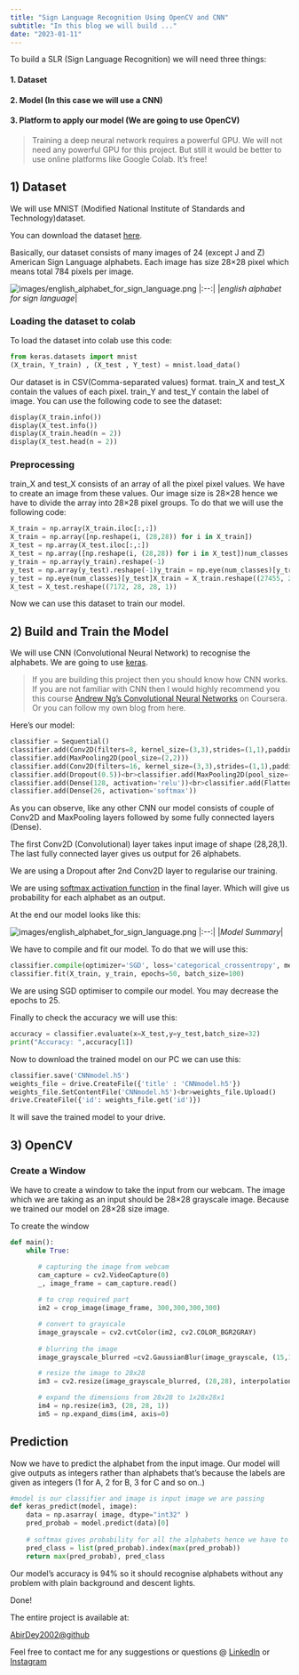```yaml
---
title: "Sign Language Recognition Using OpenCV and CNN"
subtitle: "In this blog we will build ..."
date: "2023-01-11"
---
```


To build a SLR (Sign Language Recognition) we will need three things:

#### 1. Dataset
#### 2. Model (In this case we will use a CNN)
#### 3. Platform to apply our model (We are going to use OpenCV)

> Training a deep neural network requires a powerful GPU. We will not need any powerful GPU for this project. But still it would be better to use online platforms like Google Colab. It’s free!

## 1) Dataset

We will use MNIST (Modified National Institute of Standards and Technology)dataset.

You can download the dataset [here](https://www.kaggle.com/datasets/datamunge/sign-language-mnist).

Basically, our dataset consists of many images of 24 (except J and Z) American Sign Language alphabets. Each image has size 28×28 pixel which means total 784 pixels per image.

![images/english_alphabet_for_sign_language.png](https://i0.wp.com/cdn-images-1.medium.com/max/1600/0*Pt7Q8nQafU2mXC7K.png?resize=348%2C261&ssl=1) 
|:--:|
|*english alphabet for sign language*|  

### Loading the dataset to colab

To load the dataset into colab use this code:

```python
from keras.datasets import mnist
(X_train, Y_train) , (X_test , Y_test) = mnist.load_data()
```

Our dataset is in CSV(Comma-separated values) format. train_X and test_X contain the values of each pixel. train_Y and test_Y contain the label of image. You can use the following code to see the dataset:

```python
display(X_train.info())
display(X_test.info())
display(X_train.head(n = 2))
display(X_test.head(n = 2))
```

### Preprocessing

train_X and test_X consists of an array of all the pixel pixel values. We have to create an image from these values. Our image size is 28×28 hence we have to divide the array into 28×28 pixel groups. To do that we will use the following code:

```python
X_train = np.array(X_train.iloc[:,:])
X_train = np.array([np.reshape(i, (28,28)) for i in X_train])
X_test = np.array(X_test.iloc[:,:])
X_test = np.array([np.reshape(i, (28,28)) for i in X_test])num_classes = 26
y_train = np.array(y_train).reshape(-1)
y_test = np.array(y_test).reshape(-1)y_train = np.eye(num_classes)[y_train]
y_test = np.eye(num_classes)[y_test]X_train = X_train.reshape((27455, 28, 28, 1))
X_test = X_test.reshape((7172, 28, 28, 1))
```

Now we can use this dataset to train our model.

## 2) Build and Train the Model

We will use CNN (Convolutional Neural Network) to recognise the alphabets. We are going to use [keras](https://keras.io/).

> If you are building this project then you should know how CNN works. If you are not familiar with CNN then I would highly recommend you this course [Andrew Ng’s Convolutional Neural Networks](https://www.coursera.org/learn/convolutional-neural-networks) on Coursera. Or you can follow my own blog from here.

Here’s our model:

```py
classifier = Sequential()
classifier.add(Conv2D(filters=8, kernel_size=(3,3),strides=(1,1),padding='same',input_shape=(28,28,1),activation='relu', data_format='channels_last'))
classifier.add(MaxPooling2D(pool_size=(2,2)))
classifier.add(Conv2D(filters=16, kernel_size=(3,3),strides=(1,1),padding='same',activation='relu'))
classifier.add(Dropout(0.5))<br>classifier.add(MaxPooling2D(pool_size=(4,4)))
classifier.add(Dense(128, activation='relu'))<br>classifier.add(Flatten())
classifier.add(Dense(26, activation='softmax'))
```

As you can observe, like any other CNN our model consists of couple of Conv2D and MaxPooling layers followed by some fully connected layers (Dense).

The first Conv2D (Convolutional) layer takes input image of shape (28,28,1). The last fully connected layer gives us output for 26 alphabets.

We are using a Dropout after 2nd Conv2D layer to regularise our training.

We are using [softmax activation function](https://medium.com/data-science-bootcamp/understand-the-softmax-function-in-minutes-f3a59641e86d) in the final layer. Which will give us probability for each alphabet as an output.

At the end our model looks like this:

![images/english_alphabet_for_sign_language.png](https://i0.wp.com/cdn-images-1.medium.com/max/1600/1*kn8qKFGWIEK5sT3FJSl8xQ.png?resize=403%2C279&ssl=1) 
|:--:|
|*Model Summary*|  

We have to compile and fit our model. To do that we will use this:

```py
classifier.compile(optimizer='SGD', loss='categorical_crossentropy', metrics=['accuracy'])
classifier.fit(X_train, y_train, epochs=50, batch_size=100)
```

We are using SGD optimiser to compile our model. You may decrease the epochs to 25.

Finally to check the accuracy we will use this:

```py
accuracy = classifier.evaluate(x=X_test,y=y_test,batch_size=32)
print("Accuracy: ",accuracy[1])
```

Now to download the trained model on our PC we can use this:

```py
classifier.save('CNNmodel.h5')
weights_file = drive.CreateFile({'title' : 'CNNmodel.h5'})
weights_file.SetContentFile('CNNmodel.h5')<br>weights_file.Upload()
drive.CreateFile({'id': weights_file.get('id')})
```

It will save the trained model to your drive.

## 3) OpenCV

### Create a Window

We have to create a window to take the input from our webcam. The image which we are taking as an input should be 28×28 grayscale image. Because we trained our model on 28×28 size image.

To create the window

```py
def main():
    while True:  

       # capturing the image from webcam 
       cam_capture = cv2.VideoCapture(0)
       _, image_frame = cam_capture.read()
  
       # to crop required part
       im2 = crop_image(image_frame, 300,300,300,300)

       # convert to grayscale 
       image_grayscale = cv2.cvtColor(im2, cv2.COLOR_BGR2GRAY)
    
       # blurring the image 
       image_grayscale_blurred =cv2.GaussianBlur(image_grayscale, (15,15), 0)

       # resize the image to 28x28
       im3 = cv2.resize(image_grayscale_blurred, (28,28), interpolation = cv2.INTER_AREA)

       # expand the dimensions from 28x28 to 1x28x28x1
       im4 = np.resize(im3, (28, 28, 1))
       im5 = np.expand_dims(im4, axis=0)
```

## Prediction

Now we have to predict the alphabet from the input image. Our model will give outputs as integers rather than alphabets that’s because the labels are given as integers (1 for A, 2 for B, 3 for C and so on..)

```py
#model is our classifier and image is input image we are passing
def keras_predict(model, image):
    data = np.asarray( image, dtype="int32" )
    pred_probab = model.predict(data)[0]
    
    # softmax gives probability for all the alphabets hence we have to choose the maximum probability alphabet 
    pred_class = list(pred_probab).index(max(pred_probab))
    return max(pred_probab), pred_class
```

Our model’s accuracy is 94% so it should recognise alphabets without any problem with plain background and descent lights.

Done!

The entire project is available at:

[AbirDey2002@github](https://github.com/AbirDey2002/python-ml-projects/tree/main/Sign-Language-Recognition-Model)

Feel free to contact me for any suggestions or questions @ [LinkedIn](https://linkedin.com/in/abir-dey-42ab19235) or [Instagram](https://instagram.com/honestly.Abir) 